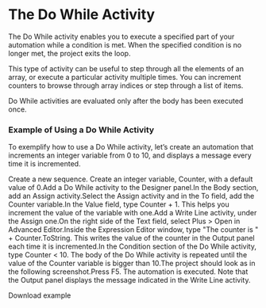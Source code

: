 ﻿# The Do While Activity

The Do While activity enables you to execute a specified part of your automation while a condition is met. When the specified condition is no longer met, the project exits the loop.

This type of activity can be useful to step through all the elements of an array, or execute a particular activity multiple times. You can increment counters to browse through array indices or step through a list of items.

Do While activities are evaluated only after the body has been executed once.

### Example of Using a Do While Activity

To exemplify how to use a Do While activity, let’s create an automation that increments an integer variable from 0 to 10, and displays a message every time it is incremented.

Create a new sequence.
Create an integer variable, Counter, with a default value of 0.Add a Do While activity to the Designer panel.In the Body section, add an Assign activity.Select the Assign activity and in the To field, add the Counter variable.In the Value field, type Counter + 1. This helps you increment the value of the variable with one.Add a Write Line activity, under the Assign one.On the right side of the Text field, select Plus > Open in Advanced Editor.Inside the Expression Editor window, type "The counter is " + Counter.ToString. This writes the value of the counter in the Output panel each time it is incremented.In the Condition section of the Do While activity, type Counter < 10. The body of the Do While activity is repeated until the value of the Counter variable is bigger than 10.The project should look as in the following screenshot.Press F5. The automation is executed. Note that the Output panel displays the message indicated in the Write Line activity.

Download example

